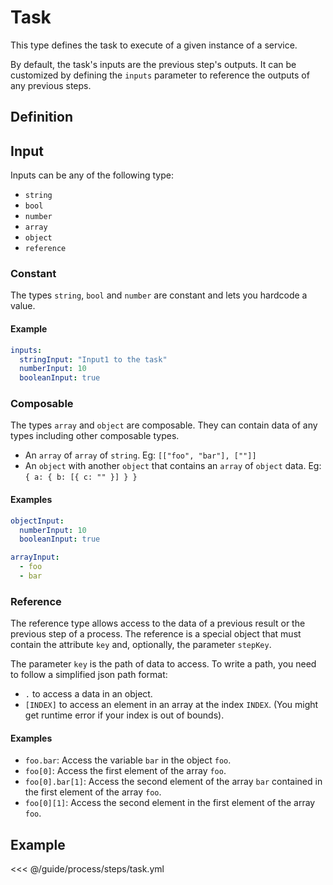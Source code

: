 # Task

This type defines the task to execute of a given instance of a service.

By default, the task's inputs are the previous step's outputs.
It can be customized by defining the `inputs` parameter to reference the outputs of any previous steps.

## Definition

<param-table :parameter="{
  fields: [{
    name: 'type',
    fullType: '&quot;task&quot;'
  }, {
    name: 'key',
    description: '(optional) Key to identify this step',
    fullType: 'string'
  }, {
    name: 'instanceHash',
    description: 'Hash of the service\'s instance',
    fullType: 'string'
  }, {
    name: 'instance',
    description: 'Information about the instance to run. (Ignored if &lt;code&gt;instanceHash&lt;/code&gt; is set)',
    fullType: 'Instance'
  }, {
    name: 'taskKey',
    description: 'Key of the task to execute',
    fullType: 'string'
  }, {
    name: 'inputs',
    description: '(optional) Task\'s inputs. If not defined, inputs are the previous step\'s outputs',
    fullType: 'map&lt;string, Input&gt;'
  }]
}" :types="{
  Instance: {
    fields: [{
      name: 'src',
      description: 'Source of the service to deploy (only when &lt;code&gt;service&lt;/code&gt; is not set)',
      fullType: 'string'
    }, {
      name: 'service',
      description: 'Service hash of the service to deploy (only when &lt;code&gt;src&lt;/code&gt; is not set)',
      fullType: 'string'
    }, {
      name: 'env',
      description: 'Environment variable to use while deploying the service',
      label: 'repeated',
      fullType: 'string'
    }]
  }
}" />

## Input

Inputs can be any of the following type:
- `string`
- `bool`
- `number`
- `array`
- `object`
- `reference`

### Constant

The types `string`, `bool` and `number` are constant and lets you hardcode a value.

#### Example
```yaml
inputs:
  stringInput: "Input1 to the task"
  numberInput: 10
  booleanInput: true
```

### Composable

The types `array` and `object` are composable. They can contain data of any types including other composable types.
- An `array` of `array` of `string`. Eg: `[["foo", "bar"], [""]]`
- An `object` with another `object` that contains an `array` of `object` data. Eg: `{ a: { b: [{ c: "" }] } }`

#### Examples
```yaml
objectInput:
  numberInput: 10
  booleanInput: true
```
```yaml
arrayInput:
  - foo
  - bar
```

### Reference

The reference type allows access to the data of a previous result or the previous step of a process.
The reference is a special object that must contain the attribute `key` and, optionally, the parameter `stepKey`.

<param-table :parameter="{
  fields: [{
    name: 'stepKey',
    description: '(optional) Key of the step to reference (defined with the attribute &lt;code&gt;key&lt;/code&gt; of the step). If not defined, the previous step is used',
    fullType: 'string'
  }, {
    name: 'key',
    description: 'Path to the value of the to reference',
    fullType: 'string'
  }]
}" :types="{}" />

The parameter `key` is the path of data to access.
To write a path, you need to follow a simplified json path format:
- `.` to access a data in an object.
- `[INDEX]` to access an element in an array at the index `INDEX`. (You might get runtime error if your index is out of bounds).

#### Examples
  - `foo.bar`: Access the variable `bar` in the object `foo`.
  - `foo[0]`: Access the first element of the array `foo`.
  - `foo[0].bar[1]`: Access the second element of the array `bar` contained in the first element of the array `foo`.
  - `foo[0][1]`: Access the second element in the first element of the array `foo`.

## Example
<<< @/guide/process/steps/task.yml